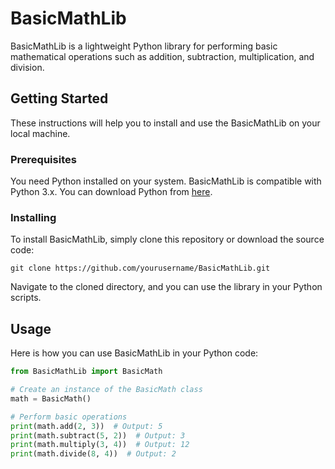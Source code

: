 # BasicMathLib

BasicMathLib is a lightweight Python library for performing basic mathematical operations such as addition, subtraction, multiplication, and division.

## Getting Started

These instructions will help you to install and use the BasicMathLib on your local machine.

### Prerequisites

You need Python installed on your system. BasicMathLib is compatible with Python 3.x. You can download Python from [here](https://www.python.org/downloads/).

### Installing

To install BasicMathLib, simply clone this repository or download the source code:
```
git clone https://github.com/yourusername/BasicMathLib.git
```

Navigate to the cloned directory, and you can use the library in your Python scripts.

## Usage

Here is how you can use BasicMathLib in your Python code:

```python
from BasicMathLib import BasicMath

# Create an instance of the BasicMath class
math = BasicMath()

# Perform basic operations
print(math.add(2, 3))  # Output: 5
print(math.subtract(5, 2))  # Output: 3
print(math.multiply(3, 4))  # Output: 12
print(math.divide(8, 4))  # Output: 2
```
